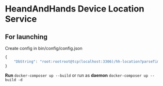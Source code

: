 # HeandAndHands Device Location Service

## For launching

Create config in bin/config/config.json
```javascript
{
    "DbString": "root:rootroot@tcp(localhost:3306)/hh-location?parseTime=true"
}
```
 **Run** `docker-composer up --build` or run as **daemon** `docker-composer up --build -d`
